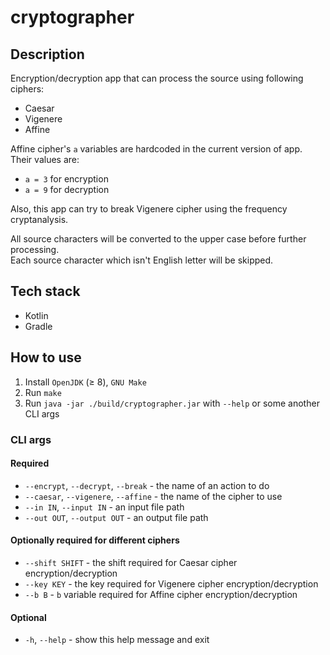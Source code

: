 # cryptographer

## Description

Encryption/decryption app that can process the source using following ciphers:
* Caesar
* Vigenere
* Affine

Affine cipher's `a` variables are hardcoded in the current version of app.\
Their values are:
* `a = 3` for encryption
* `a = 9` for decryption

Also, this app can try to break Vigenere cipher using the frequency cryptanalysis.

All source characters will be converted to the upper case before further processing.\
Each source character which isn't English letter will be skipped.

## Tech stack

* Kotlin
* Gradle

## How to use

1. Install `OpenJDK` (≥ 8), `GNU Make`
2. Run `make`
3. Run `java -jar ./build/cryptographer.jar` with `--help` or some another CLI args

### CLI args

#### Required

* `--encrypt`, `--decrypt`, `--break` - the name of an action to do
* `--caesar`, `--vigenere`, `--affine` - the name of the cipher to use
* `--in IN`, `--input IN` - an input file path
* `--out OUT`, `--output OUT` - an output file path

#### Optionally required for different ciphers

* `--shift SHIFT` - the shift required for Caesar cipher encryption/decryption
* `--key KEY` - the key required for Vigenere cipher encryption/decryption
* `--b B` - `b` variable required for Affine cipher encryption/decryption

#### Optional

* `-h`, `--help` - show this help message and exit
